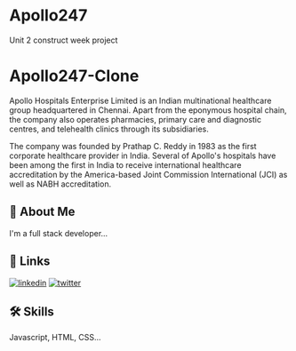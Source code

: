 # Apollo247
Unit 2 construct week project


# Apollo247-Clone
Apollo Hospitals Enterprise Limited is an Indian multinational healthcare group headquartered in Chennai. Apart from the eponymous hospital chain, the company also operates pharmacies, primary care and diagnostic centres, and telehealth clinics through its subsidiaries.

The company was founded by Prathap C. Reddy in 1983 as the first corporate healthcare provider in India. Several of Apollo's hospitals have been among the first in India to receive international healthcare accreditation by the America-based Joint Commission International (JCI) as well as NABH accreditation.


## 🚀 About Me
I'm a full stack developer...


## 🔗 Links
[![linkedin](https://img.shields.io/badge/linkedin-0A66C2?style=for-the-badge&logo=linkedin&logoColor=white)](https://www.linkedin.com/in/pratik-mendhey-a0948719a/)
[![twitter](https://img.shields.io/badge/twitter-1DA1F2?style=for-the-badge&logo=twitter&logoColor=white)](https://twitter.com/)


## 🛠 Skills
Javascript, HTML, CSS...



